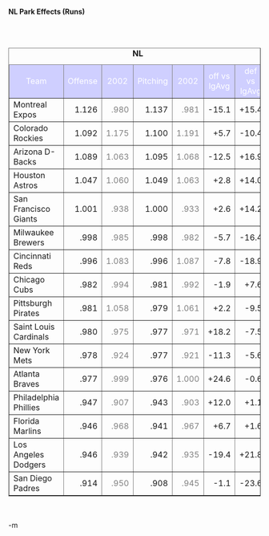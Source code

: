 <b>NL Park Effects (Runs)</b>
<br /><font size=-1>
<br /><table width=75% border=1 cellspacing=1 cellpadding=2><caption align=left><b>NL</b></caption><br /><thead align=center><tr bgcolor="#CFCFFF"><td width=25%><font color="#ffffff">Team</font></td><td width=10%><font color="#ffffff">Offense</font></td><td width=10%><font color="#ffffff">2002</font></td><td width=10%><font color="#ffffff">Pitching</font></td><td width=10%><font color="#ffffff">2002</font></td><td width=14%><font color="#ffffff">off vs lgAvg</font></td><td width=14%><font color="#ffffff">def vs lgAvg</font></td></tr></thead><tr align=right><td align=left>Montreal Expos</td><td>1.126</td><td><font color="#808080">.980</font></td><td>1.137</td><td><font color="#808080">.981</font></td><td>-15.1</td><td>+15.4</td></tr><tr align=right><td align=left>Colorado Rockies</td><td>1.092</td><td><font color="#808080">1.175</font></td><td>1.100</td><td><font color="#808080">1.191</font></td><td>+5.7</td><td>-10.4</td></tr><tr align=right><td align=left>Arizona D-Backs</td><td>1.089</td><td><font color="#808080">1.063</font></td><td>1.095</td><td><font color="#808080">1.068</font></td><td>-12.5</td><td>+16.9</td></tr><tr align=right><td align=left>Houston Astros</td><td>1.047</td><td><font color="#808080">1.060</font></td><td>1.049</td><td><font color="#808080">1.063</font></td><td>+2.8</td><td>+14.0</td></tr><tr align=right><td align=left>San Francisco Giants</td><td>1.001</td><td><font color="#808080">.938</font></td><td>1.000</td><td><font color="#808080">.933</font></td><td>+2.6</td><td>+14.2</td></tr><tr align=right><td align=left>Milwaukee Brewers</td><td>.998</td><td><font color="#808080">.985</font></td><td>.998</td><td><font color="#808080">.982</font></td><td>-5.7</td><td>-16.4</td></tr><tr align=right><td align=left>Cincinnati Reds</td><td>.996</td><td><font color="#808080">1.083</font></td><td>.996</td><td><font color="#808080">1.087</font></td><td>-7.8</td><td>-18.9</td></tr><tr align=right><td align=left>Chicago Cubs</td><td>.982</td><td><font color="#808080">.994</font></td><td>.981</td><td><font color="#808080">.992</font></td><td>-1.9</td><td>+7.6</td></tr><tr align=right><td align=left>Pittsburgh Pirates</td><td>.981</td><td><font color="#808080">1.058</font></td><td>.979</td><td><font color="#808080">1.061</font></td><td>+2.2</td><td>-9.5</td></tr><tr align=right><td align=left>Saint Louis Cardinals</td><td>.980</td><td><font color="#808080">.975</font></td><td>.977</td><td><font color="#808080">.971</font></td><td>+18.2</td><td>-7.5</td></tr><tr align=right><td align=left>New  York Mets</td><td>.978</td><td><font color="#808080">.924</font></td><td>.977</td><td><font color="#808080">.921</font></td><td>-11.3</td><td>-5.6</td></tr><tr align=right><td align=left>Atlanta Braves</td><td>.977</td><td><font color="#808080">.999</font></td><td>.976</td><td><font color="#808080">1.000</font></td><td>+24.6</td><td>-0.6</td></tr><tr align=right><td align=left>Philadelphia Phillies</td><td>.947</td><td><font color="#808080">.907</font></td><td>.943</td><td><font color="#808080">.903</font></td><td>+12.0</td><td>+1.1</td></tr><tr align=right><td align=left>Florida Marlins</td><td>.946</td><td><font color="#808080">.968</font></td><td>.941</td><td><font color="#808080">.967</font></td><td>+6.7</td><td>+1.6</td></tr><tr align=right><td align=left>Los Angeles Dodgers</td><td>.946</td><td><font color="#808080">.939</font></td><td>.942</td><td><font color="#808080">.935</font></td><td>-19.4</td><td>+21.8</td></tr><tr align=right><td align=left>San Diego Padres</td><td>.914</td><td><font color="#808080">.950</font></td><td>.908</td><td><font color="#808080">.945</font></td><td>-1.1</td><td>-23.6</td></tr><br /></table>
<br /></font>
<br />-m
<br />
<br />